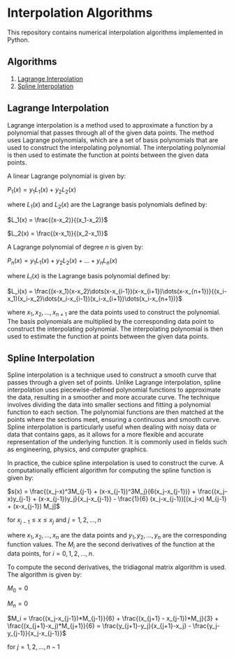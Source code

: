 # Interpolation Algorithms
This repository contains numerical interpolation algorithms implemented in Python.

## Algorithms
1. [Lagrange Interpolation](#lagrange-interpolation)
2. [Spline Interpolation](#spline-interpolation)

## Lagrange Interpolation 
Lagrange interpolation is a method used to approximate a function by a polynomial that passes through all of the given data points. The method uses Lagrange polynomials, which are a set of basis polynomials that are used to construct the interpolating polynomial. The interpolating polynomial is then used to estimate the function at points between the given data points.

A linear Lagrange polynomial is given by:

$P_1(x) = y_1 L_1(x) + y_2 L_2(x)$

where $L_1(x)$ and $L_2(x)$ are the Lagrange basis polynomials defined by:

$L_1(x) = \frac{(x-x_2)}{(x_1-x_2)}$

$L_2(x) = \frac{(x-x_1)}{(x_2-x_1)}$

A Lagrange polynomial of degree $n$ is given by:

$P_n(x) = y_1 L_1(x) + y_2 L_2(x) + \dots + y_n L_n(x)$

where $L_i(x)$ is the Lagrange basis polynomial defined by:

$L_i(x) = \frac{(x-x_1)(x-x_2)\dots(x-x_{i-1})(x-x_{i+1})\dots(x-x_{n+1})}{(x_i-x_1)(x_i-x_2)\dots(x_i-x_{i-1})(x_i-x_{i+1})\dots(x_i-x_{n+1})}$

where $x_1, x_2, \dots, x_{n+1}$ are the data points used to construct the polynomial. The basis polynomials are multiplied by the corresponding data point to construct the interpolating polynomial. The interpolating polynomial is then used to estimate the function at points between the given data points.


## Spline Interpolation
Spline interpolation is a technique used to construct a smooth curve that passes through a given set of points. Unlike Lagrange interpolation, spline interpolation uses piecewise-defined polynomial functions to approximate the data, resulting in a smoother and more accurate curve. The technique involves dividing the data into smaller sections and fitting a polynomial function to each section. The polynomial functions are then matched at the points where the sections meet, ensuring a continuous and smooth curve. Spline interpolation is particularly useful when dealing with noisy data or data that contains gaps, as it allows for a more flexible and accurate representation of the underlying function. It is commonly used in fields such as engineering, physics, and computer graphics.

In practice, the cubice spline interpolation is used to construct the curve. A computationally efficient algorithm for computing the spline function is given by:

$s(x) = \frac{(x_j-x)^3M_{j-1} + (x-x_{j-1})^3M_j}{6(x_j-x_{j-1})} + \frac{(x_j-x)y_{j-1} + (x-x_{j-1})y_j}{x_j-x_{j-1}} - \frac{1}{6} (x_j-x_{j-1})[(x_j-x) M_{j-1} + (x-x_{j-1}) M_j]$

for $x_{j-1} \leq x \leq x_j$ and $j = 1, 2, \dots, n$

where $x_1, x_2, \dots, x_n$ are the data points and $y_1, y_2, \dots, y_n$ are the corresponding function values. The $M_i$ are the second derivatives of the function at the data points, for $i = 0, 1, 2, \dots, n$.

To compute the second derivatives, the tridiagonal matrix algorithm is used. The algorithm is given by:

$M_0 = 0$

$M_n = 0$

$M_i = \frac{(x_j-x_{j-1})*M_{j-1}}{6} + \frac{(x_{j+1} - x_{j-1})*M_j}{3} + \frac{(x_{j+1}-x_j)*M_{j+1}}{6} = \frac{y_{j+1}-y_j}{x_{j+1}-x_j} - \frac{y_j-y_{j-1}}{x_j-x_{j-1}}$

for $j = 1, 2, \dots, n-1$
